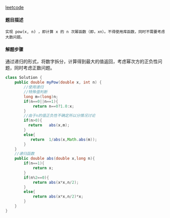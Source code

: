 [leetcode](https://leetcode-cn.com/problems/shu-zhi-de-zheng-shu-ci-fang-lcof/)

#### 题目描述

```
实现 pow(x, n) ，即计算 x 的 n 次幂函数（即，xn）。不得使用库函数，同时不需要考虑大数问题。

```

#### 解题步骤

通过递归的形式，将数字拆分，计算得到最大的值返回，考虑幂次方的正负性问题，同时考虑正数问题。

```java
class Solution {
    public double myPow(double x, int n) {
        //使用递归
        //特殊值判断
        long m=(long)n;
        if(n==0||n==1){
            return n==0?1.0:x;
        }
        //由于n的值正负性不确定所以分情况讨论
        if(n>0){
          return   abs(x,m);
        }
        else{
           return  1/abs(x,Math.abs(m));
        }
    }
    //递归函数
    public double abs(double x,long n){
        if(n==1){
            return x;
        }
        if(n%2==0){
            return abs(x*x,n/2);
        }
        else{
            return abs(x*x,n/2)*x;
        }
    }
}
```


